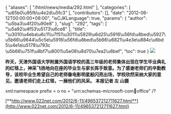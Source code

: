 {
    "aliases": [
        "/html/news/media/292.html"
    ],
    "categories": [
        "\u65b0\u95fb\u4e2d\u5fc3"
    ],
    "contributors": [],
    "date": "2012-06-12T00:00:00+08:00",
    "isCJKLanguage": true,
    "params": {
        "author": "\u5ba3\u4f20\u90e8"
    },
    "slug": "292",
    "tags": [
        "\u5a92\u4f53\u5173\u6ce8"
    ],
    "title": "\u3010\u4eba\u6c11\u7f51\u3011\u5929\u6d25\u5916\u56fd\u8bed\u5927\u5b66\u9644\u5c5e\u5916\u56fd\u8bed\u5b66\u6821\u4e3e\u884c\u6bd5\u4e1a\u5178\u793c \u5b66\u751f\u8bf7\u8001\u5e08\u8d70\u7ea2\u6bef",
    "toc": true
}
**![](https://cdn.tfls.online/mirror/full/52ec023162eaecd991031916925eb06d3d7ebf05.jpg)**

**昨天，天津外国语大学附属外国语学校的高三年级的老师集体出现在学生毕业典礼的红毯上，神采飞扬地向在座的毕业生与家长挥手致意。为了感谢老师们的辛勤教导，该校毕业生希望自己的老师像电影明星般闪亮出场，学校欣然采纳大家的意见，邀请老师们走上红毯，一展他们的风采。 本报记者 左 山摄**

xml:namespace prefix = o ns = "urn:schemas-microsoft-com:office:office" /?

[**http://www.022net.com/2012/6-11/496537212711627.html**](http://www.022net.com/2012/6-11/496537212711627.html)

